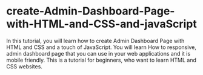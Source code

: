 # create-Admin-Dashboard-Page-with-HTML-and-CSS-and-javaScript
In this tutorial, you will learn how to create  Admin Dashboard Page with HTML and CSS and a touch of JavaScript. You will learn How to responsive, admin dashboard page that you can use in your web applications and it is mobile friendly. This is a tutorial for beginners, who want to learn HTML and CSS websites.
